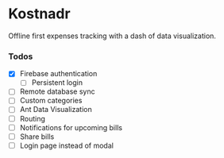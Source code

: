 # Kostnadr

Offline first expenses tracking with a dash of data visualization.

### Todos

- [x] Firebase authentication
  - [ ] Persistent login
- [ ] Remote database sync
- [ ] Custom categories
- [ ] Ant Data Visualization
- [ ] Routing
- [ ] Notifications for upcoming bills
- [ ] Share bills
- [ ] Login page instead of modal
